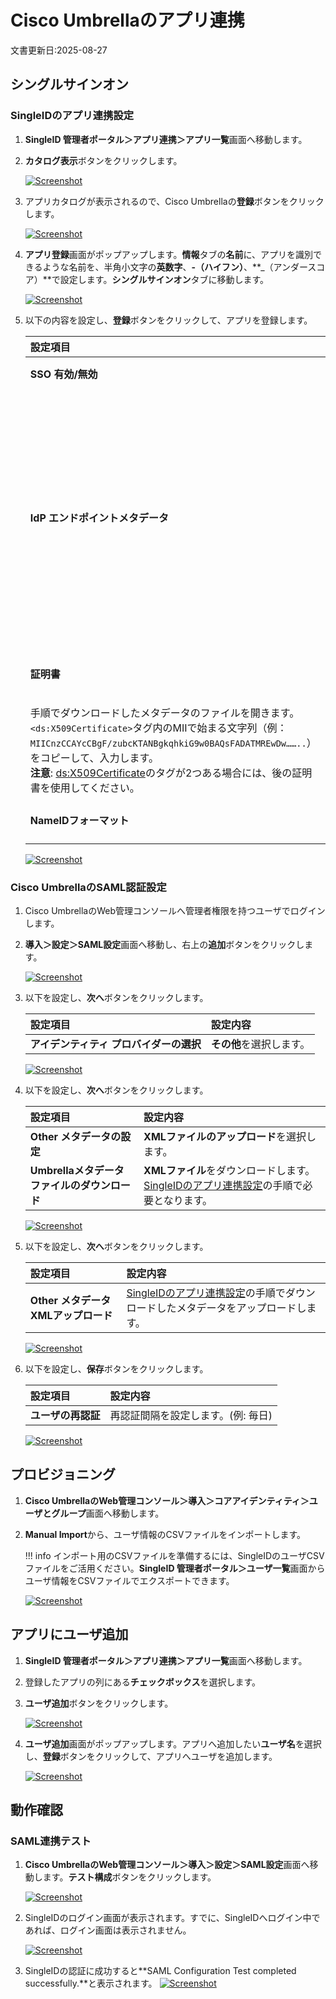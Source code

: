 # Cisco Umbrellaのアプリ連携
文書更新日:2025-08-27

## シングルサインオン
### SingleIDのアプリ連携設定
1. **SingleID 管理者ポータル＞アプリ連携＞アプリ一覧**画面へ移動します。
2. **カタログ表示**ボタンをクリックします。
    
    [![Screenshot](/images/2022-08-16_3-53-18.png)](/images/2022-08-16_3-53-18.png)

3. アプリカタログが表示されるので、Cisco Umbrellaの**登録**ボタンをクリックします。
    
    [![Screenshot](/images/2025-08-27_16-36-07.png)](/images/2025-08-27_16-36-07.png)

4. **アプリ登録**画面がポップアップします。**情報**タブの**名前**に、アプリを識別できるような名前を、半角小文字の**英数字**、**-（ハイフン）**、**_（アンダースコア）**で設定します。**シングルサインオン**タブに移動します。
    
    [![Screenshot](/images/2025-08-27_16-39-03.png)](/images/2025-08-27_16-39-03.png)

5.  以下の内容を設定し、**登録**ボタンをクリックして、アプリを登録します。

    | **設定項目** | **設定内容** |
    | :--- | :--- |
    | **SSO 有効/無効** | **有効**を選択します。 |
    | **IdP エンドポイントメタデータ** | **ダウンロード**ボタンをクリックし、メタデータを取得します。このメタデータは、[Cisco UmbrellaのSAML認証設定](#cisco-umbrellaのsaml認証設定)の手順を行う際に必要となります。 |
    | **証明書** | [Cisco UmbrellaのSAML認証設定](#cisco-umbrellaのsaml認証設定)の
    手順でダウンロードしたメタデータのファイルを開きます。<br>`<ds:X509Certificate>`タグ内のMIIで始まる文字列（例：`MIICnzCCAYcCBgF/zubcKTANBgkqhkiG9w0BAQsFADATMREwDw……..`）をコピーして、入力します。<br>**注意**: <ds:X509Certificate>のタグが2つある場合には、後の証明書を使用してください。 |    
    | **NameIDフォーマット** | **username**を入力します。 |

    [![Screenshot](/images/2025-08-27_16-50-29.png)](/images/2025-08-27_16-50-29.png)

### Cisco UmbrellaのSAML認証設定
1. Cisco UmbrellaのWeb管理コンソールへ管理者権限を持つユーザでログインします。
2. **導入＞設定＞SAML設定**画面へ移動し、右上の**追加**ボタンをクリックします。

    [![Screenshot](/images/2025-08-27_16-57-37.png)](/images/2025-08-27_16-57-37.png)

2. 以下を設定し、**次へ**ボタンをクリックします。

    | **設定項目** | **設定内容** |
    | :--- | :--- |
    | **アイデンティティ プロバイダーの選択** | **その他**を選択します。 |

    [![Screenshot](/images/2025-08-27_16-59-49.png)](/images/2025-08-27_16-59-49.png)

4. 以下を設定し、**次へ**ボタンをクリックします。

    | **設定項目** | **設定内容** |
    | :--- | :--- |
    | **Other メタデータの設定** | **XMLファイルのアップロード**を選択します。 |
    | **Umbrellaメタデータファイルのダウンロード** | **XMLファイル**をダウンロードします。[SingleIDのアプリ連携設定](#singleidのアプリ連携設定)の手順で必要となります。 |

    [![Screenshot](/images/2025-08-27_17-03-24.png)](/images/2025-08-27_17-03-24.png)

5. 以下を設定し、**次へ**ボタンをクリックします。

    | **設定項目** | **設定内容** |
    | :--- | :--- |
    | **Other メタデータXMLアップロード** | [SingleIDのアプリ連携設定](#singleidのアプリ連携設定)の手順でダウンロードしたメタデータをアップロードします。 |

    [![Screenshot](/images/2025-08-27_17-10-52.png)](/images/2025-08-27_17-10-52.png)

6. 以下を設定し、**保存**ボタンをクリックします。

    | **設定項目** | **設定内容** |
    | :--- | :--- |
    | **ユーザの再認証** | 再認証間隔を設定します。(例: 毎日) |

    [![Screenshot](/images/2025-08-27_17-14-03.png)](/images/2025-08-27_17-14-03.png)

## プロビジョニング
1. **Cisco UmbrellaのWeb管理コンソール＞導入＞コアアイデンティティ＞ユーザとグループ**画面へ移動します。
2. **Manual Import**から、ユーザ情報のCSVファイルをインポートします。

    !!! info
        インポート用のCSVファイルを準備するには、SingleIDのユーザCSVファイルをご活用ください。**SingleID 管理者ポータル＞ユーザ一覧**画面からユーザ情報をCSVファイルでエクスポートできます。

    [![Screenshot](/images/2025-08-27_17-19-38.png)](/images/2025-08-27_17-19-38.png)

## アプリにユーザ追加
1. **SingleID 管理者ポータル＞アプリ連携＞アプリ一覧**画面へ移動します。
2. 登録したアプリの列にある**チェックボックス**を選択します。
3. **ユーザ追加**ボタンをクリックします。
    
    [![Screenshot](/images/image-4.png)](/images/image-4.png)

4. **ユーザ追加**画面がポップアップします。アプリへ追加したい**ユーザ名**を選択し、**登録**ボタンをクリックして、アプリへユーザを追加します。
    
    [![Screenshot](/images/image-5.png)](/images/image-5.png)

## 動作確認
### SAML連携テスト 
1. **Cisco UmbrellaのWeb管理コンソール＞導入＞設定＞SAML設定**画面へ移動します。**テスト構成**ボタンをクリックします。

    [![Screenshot](/images/2025-08-27_17-32-41.png)](/images/2025-08-27_17-32-41.png)

3. SingleIDのログイン画面が表示されます。すでに、SingleIDへログイン中であれば、ログイン画面は表示されません。
   
    [![Screenshot](/images/image-7-1024x462.png)](/images/image-7-1024x462.png)

4. SingleIDの認証に成功すると**SAML Configuration Test completed successfully.**と表示されます。
    [![Screenshot](/images/2025-08-27_17-36-27.png)](/images/2025-08-27_17-36-27.png)
